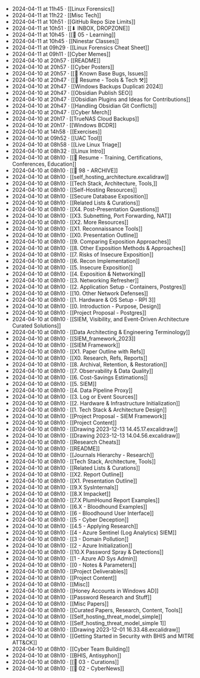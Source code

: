 - 2024-04-11 at 11h45 · [[Linux Forensics]]
- 2024-04-11 at 11h22 · [[Misc Tech]]
- 2024-04-11 at 10h51 · [[GitHub Repo Size Limits]]
- 2024-04-11 at 10h51 · [[⬇ INBOX, DROPZONE]]
- 2024-04-11 at 10h45 · [[📁 05 - Learning]]
- 2024-04-11 at 10h45 · [[Ninestar Classes]]
- 2024-04-11 at 09h29 · [[Linux Forensics Cheat Sheet]]
- 2024-04-11 at 09h11 · [[Cyber Memes]]
- 2024-04-10 at 20h57 · [[README]]
- 2024-04-10 at 20h57 · [[Cyber Posters]]
- 2024-04-10 at 20h57 · [[🐛 Known Base Bugs, Issues]]
- 2024-04-10 at 20h47 · [[📄 Resume - Tools & Tech ⚒️]]
- 2024-04-10 at 20h47 · [[Windows Backups Duplicati 2024]]
- 2024-04-10 at 20h47 · [[Obsidian Publish SEO]]
- 2024-04-10 at 20h47 · [[Obsidian Plugins and Ideas for Contributions]]
- 2024-04-10 at 20h47 · [[Handling Obsidian Git Conflicts]]
- 2024-04-10 at 20h47 · [[Cyber Merch]]
- 2024-04-10 at 20h17 · [[TrueNAS Cloud Backups]]
- 2024-04-10 at 20h17 · [[Windows BCDR]]
- 2024-04-10 at 14h58 · [[Exercises]]
- 2024-04-10 at 09h52 · [[UAC Tool]]
- 2024-04-10 at 08h58 · [[Live Linux Triage]]
- 2024-04-10 at 08h32 · [[Linux Intro]]
- 2024-04-10 at 08h10 · [[📄 Resume - Training, Certifications, Conferences, Education]]
- 2024-04-10 at 08h10 · [[📁 98 - ARCHIVE]]
- 2024-04-10 at 08h10 · [[self_hosting_architecture.excalidraw]]
- 2024-04-10 at 08h10 · [[Tech Stack, Architecture, Tools,]]
- 2024-04-10 at 08h10 · [[Self-Hosting Resources]]
- 2024-04-10 at 08h10 · [[Secure Database Exposition]]
- 2024-04-10 at 08h10 · [[Related Lists & Curations]]
- 2024-04-10 at 08h10 · [[X4. Post-Presentation Questions]]
- 2024-04-10 at 08h10 · [[X3. Subnetting, Port Forwarding, NAT]]
- 2024-04-10 at 08h10 · [[X2. More Resources]]
- 2024-04-10 at 08h10 · [[X1. Reconnaissance Tools]]
- 2024-04-10 at 08h10 · [[X0. Presentation Outline]]
- 2024-04-10 at 08h10 · [[9. Comparing Exposition Approaches]]
- 2024-04-10 at 08h10 · [[8. Other Exposition Methods & Approaches]]
- 2024-04-10 at 08h10 · [[7. Risks of Insecure Exposition]]
- 2024-04-10 at 08h10 · [[6. Recon Implementation]]
- 2024-04-10 at 08h10 · [[5. Insecure Exposition]]
- 2024-04-10 at 08h10 · [[4. Exposition & Networking]]
- 2024-04-10 at 08h10 · [[3. Networking Refresher]]
- 2024-04-10 at 08h10 · [[2. Application Setup - Containers, Postgres]]
- 2024-04-10 at 08h10 · [[10. Other Network Defenses]]
- 2024-04-10 at 08h10 · [[1. Hardware & OS Setup - RPI 3]]
- 2024-04-10 at 08h10 · [[0. Introduction - Purpose, Design]]
- 2024-04-10 at 08h10 · [[Project Proposal - Postgres]]
- 2024-04-10 at 08h10 · [[SIEM, Visibility, and Event-Driven Architecture Curated Solutions]]
- 2024-04-10 at 08h10 · [[Data Architecting & Engineering Terminology]]
- 2024-04-10 at 08h10 · [[SIEM_framework_2023]]
- 2024-04-10 at 08h10 · [[SIEM Framework]]
- 2024-04-10 at 08h10 · [[X1. Paper Outline with Refs]]
- 2024-04-10 at 08h10 · [[X0. Research, Refs, Reports]]
- 2024-04-10 at 08h10 · [[8. Archival, Retention, & Restoration]]
- 2024-04-10 at 08h10 · [[7. Observability & Data Quality]]
- 2024-04-10 at 08h10 · [[6. Cost-Savings Estimations]]
- 2024-04-10 at 08h10 · [[5. SIEM]]
- 2024-04-10 at 08h10 · [[4. Data Pipeline Proxy]]
- 2024-04-10 at 08h10 · [[3. Log or Event Sources]]
- 2024-04-10 at 08h10 · [[2. Hardware & Infrastructure Initialization]]
- 2024-04-10 at 08h10 · [[1. Tech Stack & Architecture Design]]
- 2024-04-10 at 08h10 · [[Project Proposal - SIEM Framework]]
- 2024-04-10 at 08h10 · [[Project Content]]
- 2024-04-10 at 08h10 · [[Drawing 2023-12-13 14.45.17.excalidraw]]
- 2024-04-10 at 08h10 · [[Drawing 2023-12-13 14.04.56.excalidraw]]
- 2024-04-10 at 08h10 · [[Research Cheats]]
- 2024-04-10 at 08h10 · [[README]]
- 2024-04-10 at 08h10 · [[Journals Hierarchy - Research]]
- 2024-04-10 at 08h10 · [[Tech Stack, Architecture, Tools]]
- 2024-04-10 at 08h10 · [[Related Lists & Curations]]
- 2024-04-10 at 08h10 · [[X2. Report Outline]]
- 2024-04-10 at 08h10 · [[X1. Presentation Outline]]
- 2024-04-10 at 08h10 · [[9.X SysInternals]]
- 2024-04-10 at 08h10 · [[8.X Impacket]]
- 2024-04-10 at 08h10 · [[7.X PlumHound Report Examples]]
- 2024-04-10 at 08h10 · [[6.X - Bloodhound Examples]]
- 2024-04-10 at 08h10 · [[6 - Bloodhound User Interface]]
- 2024-04-10 at 08h10 · [[5 - Cyber Deception]]
- 2024-04-10 at 08h10 · [[4.5 - Applying Research]]
- 2024-04-10 at 08h10 · [[4 - Azure Sentinel (Log Analytics) SIEM]]
- 2024-04-10 at 08h10 · [[3 - Domain Pollution]]
- 2024-04-10 at 08h10 · [[2 - Azure Initialization]]
- 2024-04-10 at 08h10 · [[10.X Password Spray & Detections]]
- 2024-04-10 at 08h10 · [[1 - Azure AD Sys Admin]]
- 2024-04-10 at 08h10 · [[0 - Notes & Parameters]]
- 2024-04-10 at 08h10 · [[Project Deliverables]]
- 2024-04-10 at 08h10 · [[Project Content]]
- 2024-04-10 at 08h10 · [[Misc]]
- 2024-04-10 at 08h10 · [[Honey Accounts in Windows AD]]
- 2024-04-10 at 08h10 · [[Password Research and Stuff]]
- 2024-04-10 at 08h10 · [[Misc Papers]]
- 2024-04-10 at 08h10 · [[Curated Papers, Research, Content, Tools]]
- 2024-04-10 at 08h10 · [[Self_hosting_threat_model_simple]]
- 2024-04-10 at 08h10 · [[Self_hosting_threat_model_simple 1]]
- 2024-04-10 at 08h10 · [[Drawing 2023-12-01 16.33.48.excalidraw]]
- 2024-04-10 at 08h10 · [[Getting Started in Security with BHIS and MITRE ATT&CK]]
- 2024-04-10 at 08h10 · [[Cyber Team Building]]
- 2024-04-10 at 08h10 · [[BHIS, Antisyphon]]
- 2024-04-10 at 08h10 · [[📁 03 - Curations]]
- 2024-04-10 at 08h10 · [[📁 02 - CyberNews]]
